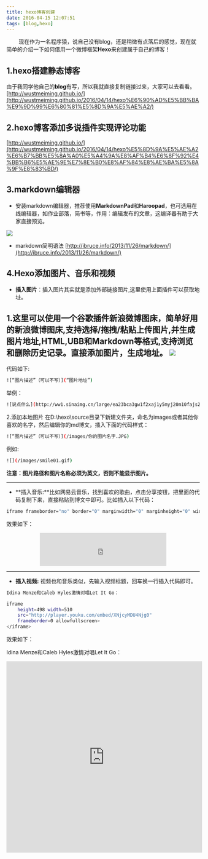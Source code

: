 ```yaml
---
title: hexo博客创建
date: 2016-04-15 12:07:51
tags: [blog,hexo] 
---
```

&emsp;&emsp; 现在作为一名程序猿，说自己没有blog，还是稍微有点落后的感觉，现在就简单的介绍一下如何借用一个微博框架**Hexo**来创建属于自己的博客！
<!-- more -->
## 1.hexo搭建静态博客

由于我同学他自己的**blog**有写，所以我就直接复制链接过来，大家可以去看看。
[http://wustmeiming.github.io/](http://wustmeiming.github.io/2016/04/14/hexo%E6%90%AD%E5%BB%BA%E9%9D%99%E6%80%81%E5%8D%9A%E5%AE%A2/)


## 2.hexo博客添加多说插件实现评论功能
[http://wustmeiming.github.io/](http://wustmeiming.github.io/2016/04/14/hexo%E5%8D%9A%E5%AE%A2%E6%B7%BB%E5%8A%A0%E5%A4%9A%E8%AF%B4%E6%8F%92%E4%BB%B6%E5%AE%9E%E7%8E%B0%E8%AF%84%E8%AE%BA%E5%8A%9F%E8%83%BD/)

## 3.markdown编辑器
- 安装markdown编辑器，推荐使用**MarkdownPad**和**Haroopad**，也可选用在线编辑器，如作业部落，简书等，作用：编辑发布的文章，这编译器有助于大家直接预览。

![](http://ww3.sinaimg.cn/large/ea23bca3gw1f2xaa39lemj20q50iqdpm.jpg)

- markdown简明语法
[http://ibruce.info/2013/11/26/markdown/](http://ibruce.info/2013/11/26/markdown/)

## 4.Hexo添加图片、音乐和视频
- **插入图片**：插入图片其实就是添加外部链接图片,这里使用上面插件可以获取地址。

1.这里可以使用一个谷歌插件**新浪微博图床**，简单好用的新浪微博图床,支持选择/拖拽/粘贴上传图片,并生成图片地址,HTML,UBB和Markdown等格式,支持浏览和删除历史记录。直接添加图片，生成地址。
![](http://ww1.sinaimg.cn/large/ea23bca3gw1f2xaj1y5myj20m10fajs2.jpg)
---
代码如下:

``` bash
![“图片描述”（可以不写）](“图片地址”)
```

举例：

``` bash
![说点什么](http://ww1.sinaimg.cn/large/ea23bca3gw1f2xaj1y5myj20m10fajs2.jpg)
```

2.添加本地图片
在D:\hexo\source目录下新建文件夹，命名为images或者其他你喜欢的名字，然后编辑你的md博文，插入下面的代码样式：

``` bash
![“图片描述”（可以不写）](/images/你的图片名字.JPG)
```
例如:

``` bash
![](/images/smile01.gif)
```

**注意：图片路径和图片名称必须为英文，否则不能显示图片。**

---

- **插入音乐:**比如网易云音乐，找到喜欢的歌曲，点击分享按钮，把里面的代码复制下来，直接粘贴到博文中即可。比如插入以下代码：

``` bash
iframe frameborder="no" border="0" marginwidth="0" marginheight="0" width=330 height=86 src="http://music.163.com/outchain/player?type=2&id=5406956&auto=0&height=66"></iframe>
```

效果如下：

<center>
<iframe frameborder="no" border="0" marginwidth="0" marginheight="0" width=330 height=86 src="http://music.163.com/outchain/player?type=2&id=5406956&auto=0&height=66"></iframe>
</center>

---

- **插入视频:** 视频也和音乐类似，先输入视频标题，回车换一行插入代码即可。

``` bash
Idina Menze和Caleb Hyles激情对唱Let It Go：

iframe 
	height=498 width=510 
	src="http://player.youku.com/embed/XNjcyMDU4Njg0" 
	frameborder=0 allowfullscreen>
</iframe>
```


效果如下：

Idina Menze和Caleb Hyles激情对唱Let It Go：

<center>
<iframe 
	height=498 width=510 
	src="http://player.youku.com/embed/XNjcyMDU4Njg0" 
	frameborder=0 allowfullscreen>
</iframe>
</center>